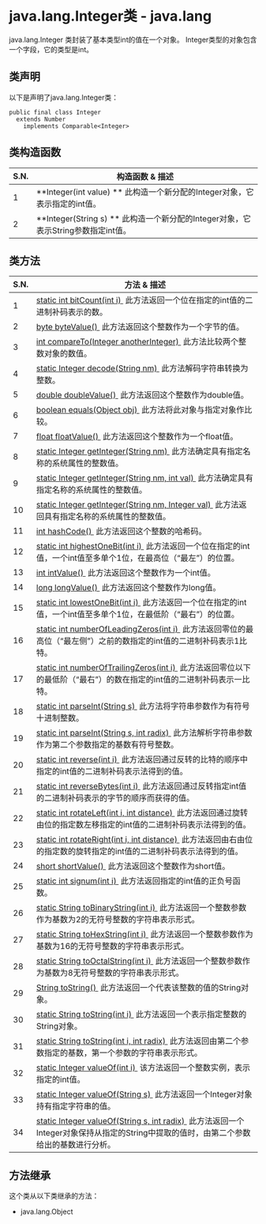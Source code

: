 # java.lang.Integer类 - java.lang

java.lang.Integer 类封装了基本类型int的值在一个对象。 Integer类型的对象包含一个字段，它的类型是int。

## 类声明

以下是声明了java.lang.Integer类：

```
public final class Integer
  extends Number
    implements Comparable<Integer>
```

## 类构造函数

| S.N. | 构造函数 & 描述 |
| --- | --- |
| 1 | **Integer(int value) ** 此构造一个新分配的Integer对象，它表示指定的int值。 |
| 2 | **Integer(String s) ** 此构造一个新分配的Integer对象，它表示String参数指定int值。 |

## 类方法

| S.N. | 方法 & 描述 |
| --- | --- |
| 1 | [static int bitCount(int i) ](http://www.yiibai.com/java/lang/integer_bitcount.html) 此方法返回一个位在指定的int值的二进制补码表示的数。 |
| 2 | [byte byteValue() ](http://www.yiibai.com/java/lang/integer_bytevalue.html) 此方法返回这个整数作为一个字节的值。 |
| 3 | [int compareTo(Integer anotherInteger) ](http://www.yiibai.com/java/lang/integer_compareto.html) 此方法比较两个整数对象的数值。 |
| 4 | [static Integer decode(String nm) ](http://www.yiibai.com/java/lang/integer_decode.html) 此方法解码字符串转换为整数。 |
| 5 | [double doubleValue() ](http://www.yiibai.com/java/lang/integer_doublevalue.html) 此方法返回这个整数作为double值。 |
| 6 | [boolean equals(Object obj) ](http://www.yiibai.com/java/lang/integer_equals.html) 此方法将此对象与指定对象作比较。 |
| 7 | [float floatValue() ](http://www.yiibai.com/java/lang/integer_floatvalue.html) 此方法返回这个整数作为一个float值。 |
| 8 | [static Integer getInteger(String nm) ](http://www.yiibai.com/java/lang/integer_getinteger.html) 此方法确定具有指定名称的系统属性的整数值。 |
| 9 | [static Integer getInteger(String nm, int val) ](http://www.yiibai.com/java/lang/integer_getinteger_int.html) 此方法确定具有指定名称的系统属性的整数值。 |
| 10 | [static Integer getInteger(String nm, Integer val) ](http://www.yiibai.com/java/lang/integer_getinteger_integer.html) 此方法返回具有指定名称的系统属性的整数值。 |
| 11 | [int hashCode() ](http://www.yiibai.com/java/lang/integer_hashcode.html) 此方法返回这个整数的哈希码。 |
| 12 | [static int highestOneBit(int i) ](http://www.yiibai.com/java/lang/integer_highestonebit.html) 此方法返回一个位在指定的int值，一个int值至多单个1位，在最高位（“最左”）的位置。 |
| 13 | [int intValue() ](http://www.yiibai.com/java/lang/integer_intvalue.html) 此方法返回这个整数作为一个int值。 |
| 14 | [long longValue() ](http://www.yiibai.com/java/lang/integer_longvalue.html) 此方法返回这个整数作为long值。 |
| 15 | [static int lowestOneBit(int i) ](http://www.yiibai.com/java/lang/integer_lowestonebit.html) 此方法返回一个位在指定的int值，一个int值至多单个1位，在最低阶（“最右”）的位置。 |
| 16 | [static int numberOfLeadingZeros(int i) ](http://www.yiibai.com/java/lang/integer_numberofleadingzeros.html) 此方法返回零位的最高位（“最左侧”）之前的数指定的int值的二进制补码表示1比特。 |
| 17 | [static int numberOfTrailingZeros(int i) ](http://www.yiibai.com/java/lang/integer_numberoftrailingzeros.html) 此方法返回零位以下的最低阶（“最右”）的数在指定的int值的二进制补码表示一比特。 |
| 18 | [static int parseInt(String s) ](http://www.yiibai.com/java/lang/integer_parseint.html) 此方法将字符串参数作为有符号十进制整数。 |
| 19 | [static int parseInt(String s, int radix) ](http://www.yiibai.com/java/lang/integer_parseint_radix.html) 此方法解析字符串参数作为第二个参数指定的基数有符号整数。 |
| 20 | [static int reverse(int i) ](http://www.yiibai.com/java/lang/integer_reverse.html) 此方法返回通过反转的比特的顺序中指定的int值的二进制补码表示法得到的值。 |
| 21 | [static int reverseBytes(int i) ](http://www.yiibai.com/java/lang/integer_reversebytes.html) 此方法返回通过反转指定int值的二进制补码表示的字节的顺序而获得的值。 |
| 22 | [static int rotateLeft(int i, int distance) ](http://www.yiibai.com/java/lang/integer_rotateleft.html) 此方法返回通过旋转由位的指定数左移指定的int值的二进制补码表示法得到的值。 |
| 23 | [static int rotateRight(int i, int distance) ](http://www.yiibai.com/java/lang/integer_rotateright.html) 此方法返回由右由位的指定数的旋转指定的int值的二进制补码表示法得到的值。 |
| 24 | [short shortValue() ](http://www.yiibai.com/java/lang/integer_shortvalue.html) 此方法返回这个整数作为short值。 |
| 25 | [static int signum(int i) ](http://www.yiibai.com/java/lang/integer_signum.html) 此方法返回指定的int值的正负号函数。 |
| 26 | [static String toBinaryString(int i) ](http://www.yiibai.com/java/lang/integer_tobinarystring.html) 此方法返回一个整数参数作为基数为2的无符号整数的字符串表示形式。 |
| 27 | [static String toHexString(int i) ](http://www.yiibai.com/java/lang/integer_tohexstring.html) 此方法返回一个整数参数作为基数为16的无符号整数的字符串表示形式。 |
| 28 | [static String toOctalString(int i) ](http://www.yiibai.com/java/lang/integer_tooctalstring.html) 此方法返回一个整数参数作为基数为8无符号整数的字符串表示形式。 |
| 29 | [String toString() ](http://www.yiibai.com/java/lang/integer_tostring.html) 此方法返回一个代表该整数的值的String对象。 |
| 30 | [static String toString(int i) ](http://www.yiibai.com/java/lang/integer_tostring_int.html) 此方法返回一个表示指定整数的String对象。 |
| 31 | [static String toString(int i, int radix) ](http://www.yiibai.com/java/lang/integer_tostring_int_radix.html) 此方法返回由第二个参数指定的基数，第一个参数的字符串表示形式。 |
| 32 | [static Integer valueOf(int i) ](http://www.yiibai.com/java/lang/integer_valueof_int.html) 该方法返回一个整数实例，表示指定的int值。 |
| 33 | [static Integer valueOf(String s) ](http://www.yiibai.com/java/lang/integer_valueof_string.html) 此方法返回一个Integer对象持有指定字符串的值。 |
| 34 | [static Integer valueOf(String s, int radix) ](http://www.yiibai.com/java/lang/integer_valueof_string_radix.html) 此方法返回一个Integer对象保持从指定的String中提取的值时，由第二个参数给出的基数进行分析。 |

## 方法继承

这个类从以下类继承的方法：

*   java.lang.Object

 
